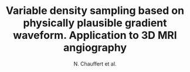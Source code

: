 ---
cat: ciel
subcat: midas
bestof: false
author: N. Chauffert et al.
title: Variable density sampling based on physically plausible gradient waveform. Application to 3D MRI angiography
year: 2015
type: inproceedings
---